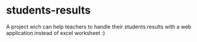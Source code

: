 # students-results
A project wich can help teachers to handle their students results with a web application instead of excel worksheet :)
